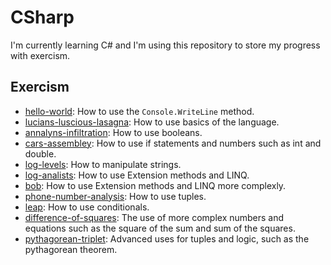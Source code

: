 # CSharp

I'm currently learning C# and I'm using this repository to store my progress with exercism.

## Exercism
- [hello-world](/hello-world/): How to use the `Console.WriteLine` method.
- [lucians-luscious-lasagna](/lucians-luscious-lasagna/): How to use basics of the language.
- [annalyns-infiltration](/annalyns-infiltration/): How to use booleans.
- [cars-assembley](/cars-assembley/): How to use if statements and numbers such as int and double.
- [log-levels](/log-levels/): How to manipulate strings.
- [log-analists](/log-analists/): How to use Extension methods and LINQ.
- [bob](/bob/): How to use Extension methods and LINQ more complexly.
- [phone-number-analysis](/phone-number-analysis/): How to use tuples.
- [leap](/leap-year/): How to use conditionals.
- [difference-of-squares](/difference-of-squares/): The use of more complex numbers and equations such as the square of the sum and sum of the squares.
- [pythagorean-triplet](/pythagorean-triplet/): Advanced uses for tuples and logic, such as the pythagorean theorem.

